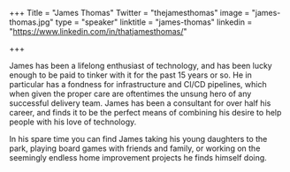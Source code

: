 +++
Title = "James Thomas"
Twitter = "thejamesthomas"
image = "james-thomas.jpg"
type = "speaker"
linktitle = "james-thomas"
linkedin = "https://www.linkedin.com/in/thatjamesthomas/"

+++

James has been a lifelong enthusiast of technology, and has been lucky enough to be paid to tinker with it for the past 15 years or so. He in particular has a fondness for infrastructure and CI/CD pipelines, which when given the proper care are oftentimes the unsung hero of any successful delivery team. James has been a consultant for over half his career, and finds it to be the perfect means of combining his desire to help people with his love of technology.

In his spare time you can find James taking his young daughters to the park, playing board games with friends and family, or working on the seemingly endless home improvement projects he finds himself doing.
